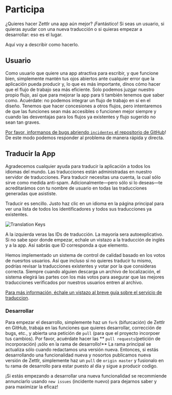 # Participa

¿Quieres hacer Zettlr una app aún mejor? ¡Fantástico! Si seas un usuario, si quieras ayudar con una nueva traducción o si quieras empezar a desarrollar: eso es el lugar. 

Aquí voy a describir como hacerlo.

## Usuario

Como usuario que quiere una app atractiva para escribir, y que funcione bien, simplemente mantén tus ojos abiertos ante cualquier error que la aplicación pueda producir y, lo que es más importante, dínos cómo hacer que el flujo de trabajo sea más eficiente. Solo podemos juzgar nuestro propio flujo, así que para mejorar la app para ti también tenemos que saber como. Acuérdate: no podemos integrar un flujo de trabajo en sí en el diseño. Tenemos que hacer concesiones a otros flujos, pero intentaremos de que las funciones sean más accesibles o funcionen mejor siempre y cuando las desventajas para los flujos ya existentes y flujo sugerido no sean tan graves.

[Por favor, informanos de bugs abriendo `incidentes` el repositorio de GitHub](https://github.com/Zettlr/Zettlr/issues)! De este modo podemos responder al problema de manera rápida y directa. 

## Traducir la App

Agradecemos cualquier ayuda para traducir la aplicación a todos los idiomas del mundo. Las traducciones están administradas en nuestro servidor de traducciones. Para traducir necesitas una cuenta, la cual sólo sirve como medida anti-spam. Adicionalmente—pero sólo si lo deseas—te acreditarámos con tu nombre de usuario en todas las traducciones generadas que asististe.

Traducir es sencillo. Justo haz clic en un idioma en la página principal para ver una lista de todos los identificadores y todos sus traducciones ya existentes.

![Translation Keys](img/translations_list.png)

A la izquierda veras las IDs de traducción. La mayoría sera autoexplicativo. Si no sabe spor donde empezar, echale un vistazo a la traducción de inglés y a la app. Así sabrás que ID corresponda a que elemento.

Hemos implementado un sistema de control de calidad basado en los votos de nuesrtos usuarios. Así que incluso si no quieres traducir tu mismo, podrías revisar la traducciones existentes y votar por la que consideras correcta. Siempre cuando alguien descarga un archivo de localización, el sistema elegirá las partes con los más votos para asegurar que las mejores traducciones verificados por nuestros usuarios entren al archivo.

[Para más información, échale un vistazo al breve guía sobre el servicio de traduccion](https://translate.zettlr.com/welcome).

### Desarrollar

Para empezar el desarrollo, simplemente haz un `fork` (bifurcación) de Zettlr en GitHub, trabaja en las funciones que quieres desarrollar, corrección de bugs, etc., y abierta una petición de `pull` (para que el proyecto incorpoer tus cambios). Por favor, acuérdate hacer las ** `pull requests`(petición de incorporación) ¡sólo en la rama de desarrollo!** La rama principal se actualiza sólo cuando redactamos una versión nueva. Entonces, si estás desarrollando una funcionalidad nueva y nosortos publicamos nueva versión de Zettlr, simplemente haz un `pull` de `origin master` y fusionalo en tu rama de desarrollo para estar puesto al día y sigue a producir codigo.

¡Si estás empezando a desarrollar una nueva funcionalidad se recommiende annunciarlo usando `new issues` (incidente nuevo) para dejarnos saber y para maximizar la eficaz!